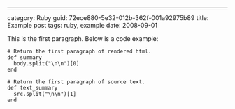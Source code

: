 --- 
category: Ruby
guid: 72ece880-5e32-012b-362f-001a92975b89
title: Example post
tags: ruby, example
date: 2008-09-01

This is the first paragraph. Below is a code example:

    # Return the first paragraph of rendered html.
    def summary
      body.split("\n\n")[0]
    end

    # Return the first paragraph of source text.
    def text_summary
      src.split("\n\n")[1]
    end
